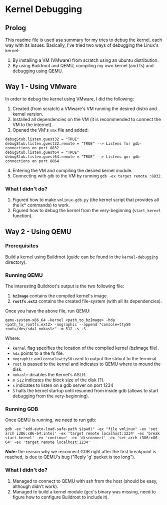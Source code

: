 # Kernel Debugging

## Prolog

This readme file is used asa summary for my tries to debug the kernel, each way with its issues.
Basically, I've tried two ways of debugging the Linux's kernel:
1. By installing a VM (VMware) from scratch using an ubuntu distribution.
2. By using Buildroot and QEMU, compiling my own kernel (and fs) and debugging using QEMU.

## Way 1 - Using VMware

In order to debug the kernel using VMware, I did the following:
1. Created (from scratch) a VMware's VM running the desired distro and kernel version.
2. Installed all dependencies on the VM (it is recommended to connect the VM to the internet).
3. Opened the VM's `vmx` file and added:
 ```
 debugStub.listen.guest32 = "TRUE"
 debugStub.listen.guest32.remote = "TRUE" --> Listens for gdb-connections on port 8832
 debugStub.listen.guest64 = "TRUE"
 debugStub.listen.guest64.remote = "TRUE" --> Listens gor gdb-connections on port 8864
 ```
4. Entering the VM and compiling the desired kernel module.
5. Connecting with `gdb` to the VM by running `gdb -ex target remote :8832`.

### What I didn't do?
1. Figured how to make `vmlinux-gdb.py` (the kernel script that provides all the lx* commands) to work.
2. Figured how to debug the kernel from the very-beginning (`start_kernel` function).

## Way 2 - Using QEMU

### Prerequisites 

Build a kernel using Buildroot (guide can be found in the `kernel-debugging` directory).

### Running QEMU

The interesting Buildroot's output is the two following file:
1. __`bzImage`__ contains the compiled kernel's image.
2. __`rootfs.ext2`__ contains the created file-system (with all its dependencies).

Once you have the above file, run QEMU:
```
qemu-system-x86_64 -kernel <path_to_bzImage> -hda <path_to_rootfs.ext2> -nographic --append "console=ttyS0 root=/dev/sda1 nokaslr" -m 512 -s -S
```

Where:
* `kernel` flag specifies the location of the compiled kernel (bzImage file).
* `hda` points to a the fs file.
* `nographic` and `console=ttyS0` used to output the stdout to the terminal.
* `root` is passed to the kernel and indicates to QEMU where to mound the disk.
* `nokaslr` disables the Kernel's ASLR.
* `m 512` indicates the block size of the disk (?).
* `s` indicates to listen on a gdb server on port 1234
* `S` halts the kernel startup until resumed from inside gdb (allows to start debugging from the very-beginning).  

### Running GDB

Once QEMU is running, we need to run gdb:
```
gdb -ex "add-auto-load-safe-path $(pwd)" -ex "file vmlinux" -ex 'set arch i386:x86-64:intel' -ex 'target remote localhost:1234' -ex 'break start_kernel' -ex 'continue' -ex 'disconnect' -ex 'set arch i386:x86-64' -ex 'target remote localhost:1234'
```

___Note:___ the reason why we reconnect GDB right after the first breakpoint is reached, is due to QEMU's bug ("Reply 'g' packet is too long").

### What I didn't do?
1. Managed to connect to QEMU with ssh from the host (should be easy, although didn't work).
2. Managed to build a kernel module (gcc's binary was missing, need to figure how to configure Buildroot to include it).

